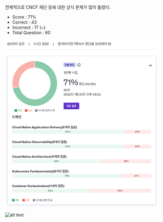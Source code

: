 전체적으로 CNCF 재단 등에 대한 상식 문제가 많이 틀렸다.

- Score : 71%
- Correct : 43
- Incorrect : 17 (~)
- Total Question : 60

<img src="./udemy-test-2.png" style="width: 600px;">

![alt text](image.png)